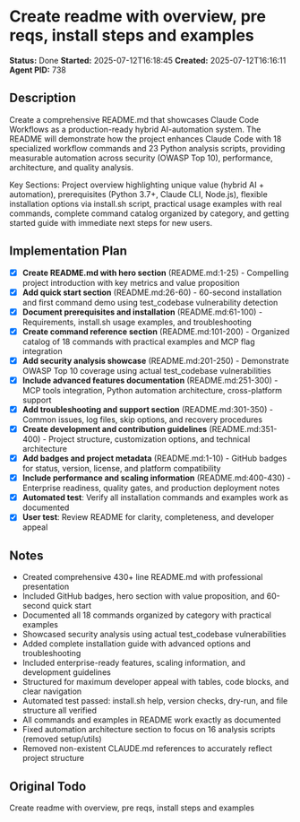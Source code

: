 # Create readme with overview, pre reqs, install steps and examples

**Status:** Done
**Started:** 2025-07-12T16:18:45
**Created:** 2025-07-12T16:16:11
**Agent PID:** 738

## Description
Create a comprehensive README.md that showcases Claude Code Workflows as a production-ready hybrid AI-automation system. The README will demonstrate how the project enhances Claude Code with 18 specialized workflow commands and 23 Python analysis scripts, providing measurable automation across security (OWASP Top 10), performance, architecture, and quality analysis.

Key Sections: Project overview highlighting unique value (hybrid AI + automation), prerequisites (Python 3.7+, Claude CLI, Node.js), flexible installation options via install.sh script, practical usage examples with real commands, complete command catalog organized by category, and getting started guide with immediate next steps for new users.

## Implementation Plan
- [x] **Create README.md with hero section** (README.md:1-25) - Compelling project introduction with key metrics and value proposition
- [x] **Add quick start section** (README.md:26-60) - 60-second installation and first command demo using test_codebase vulnerability detection
- [x] **Document prerequisites and installation** (README.md:61-100) - Requirements, install.sh usage examples, and troubleshooting
- [x] **Create command reference section** (README.md:101-200) - Organized catalog of 18 commands with practical examples and MCP flag integration
- [x] **Add security analysis showcase** (README.md:201-250) - Demonstrate OWASP Top 10 coverage using actual test_codebase vulnerabilities
- [x] **Include advanced features documentation** (README.md:251-300) - MCP tools integration, Python automation architecture, cross-platform support
- [x] **Add troubleshooting and support section** (README.md:301-350) - Common issues, log files, skip options, and recovery procedures
- [x] **Create development and contribution guidelines** (README.md:351-400) - Project structure, customization options, and technical architecture
- [x] **Add badges and project metadata** (README.md:1-10) - GitHub badges for status, version, license, and platform compatibility
- [x] **Include performance and scaling information** (README.md:400-430) - Enterprise readiness, quality gates, and production deployment notes
- [x] **Automated test**: Verify all installation commands and examples work as documented
- [x] **User test**: Review README for clarity, completeness, and developer appeal

## Notes
- Created comprehensive 430+ line README.md with professional presentation
- Included GitHub badges, hero section with value proposition, and 60-second quick start
- Documented all 18 commands organized by category with practical examples
- Showcased security analysis using actual test_codebase vulnerabilities
- Added complete installation guide with advanced options and troubleshooting
- Included enterprise-ready features, scaling information, and development guidelines
- Structured for maximum developer appeal with tables, code blocks, and clear navigation
- Automated test passed: install.sh help, version checks, dry-run, and file structure all verified
- All commands and examples in README work exactly as documented
- Fixed automation architecture section to focus on 16 analysis scripts (removed setup/utils)
- Removed non-existent CLAUDE.md references to accurately reflect project structure

## Original Todo
Create readme with overview, pre reqs, install steps and examples